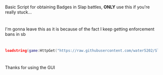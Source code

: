 Basic Script for obtaining Badges in Slap battles, **ONLY** use this if you're really stuck...
#
I'm gonna leave this as it is because of the fact I keep getting enforcement bans in sb
#
```lua
loadstring(game:HttpGet("https://raw.githubusercontent.com/water5202/Slap-Battles-Auto-Badges/refs/heads/main/AutoBadgeLoader.lua"))()
```
#
Thanks for using the GUI
